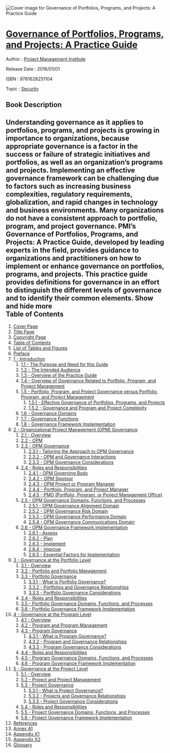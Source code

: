 ![Cover image for Governance of Portfolios, Programs, and Projects: A Practice Guide](https://imgdetail.ebookreading.net/cover/cover/20200215/EB9781628251104.jpg)

[Governance of Portfolios, Programs, and Projects: A Practice Guide](https://ebookreading.net/view/book/Governance+of+Portfolios%2C+Programs%2C+and+Projects%3A+A+Practice+Guide-EB9781628251104_1.html "Governance of Portfolios, Programs, and Projects: A Practice Guide")
====================================================================================================================

Author : [Project Management Institute](https://ebookreading.net/search/author/Project+Management+Institute)

Release Date : 2016/01/01

ISBN : 9781628251104

Topic : [Security](https://ebookreading.net/search/category/security)

Book Description
-----------------

 Understanding governance as it applies to portfolios, programs, and projects is growing in importance to organizations, because appropriate governance is a factor in the success or failure of strategic initiatives and portfolios, as well as an organization&#8217;s programs and projects.   Implementing an effective governance framework can be challenging due to factors such as increasing business complexities, regulatory requirements, globalization, and rapid changes in technology and business environments. Many organizations do not have a consistent approach to portfolio, program, and project governance.   PMI&#8217;s Governance of Portfolios, Programs, and Projects: A Practice Guide, developed by leading experts in the field, provides guidance to organizations and practitioners on how to implement or enhance governance on portfolios, programs, and projects. This practice guide provides definitions for governance in an effort to distinguish the different levels of governance and to identify their common elements.        Show and hide more                
Table of Contents
-----------------

1. [Cover Page](https://ebookreading.net/view/book/Governance+of+Portfolios%2C+Programs%2C+and+Projects%3A+A+Practice+Guide-EB9781628251104_1.html)
1. [Title Page](https://ebookreading.net/view/book/Governance+of+Portfolios%2C+Programs%2C+and+Projects%3A+A+Practice+Guide-EB9781628251104_2.html)
1. [Copyright Page](https://ebookreading.net/view/book/Governance+of+Portfolios%2C+Programs%2C+and+Projects%3A+A+Practice+Guide-EB9781628251104_3.html)
1. [Table of Contents](https://ebookreading.net/view/book/Governance+of+Portfolios%2C+Programs%2C+and+Projects%3A+A+Practice+Guide-EB9781628251104_4.html)
1. [List of Tables and Figures](https://ebookreading.net/view/book/Governance+of+Portfolios%2C+Programs%2C+and+Projects%3A+A+Practice+Guide-EB9781628251104_5.html)
1. [Preface](https://ebookreading.net/view/book/Governance+of+Portfolios%2C+Programs%2C+and+Projects%3A+A+Practice+Guide-EB9781628251104_6.html)
1. [1 - Introduction](https://ebookreading.net/view/book/Governance+of+Portfolios%2C+Programs%2C+and+Projects%3A+A+Practice+Guide-EB9781628251104_7.html)
    1. [1.1 - The Purpose and Need for this Guide](https://ebookreading.net/view/book/Governance+of+Portfolios%2C+Programs%2C+and+Projects%3A+A+Practice+Guide-EB9781628251104_7.html#sub1.1)
    1. [1.2 - The Intended Audience](https://ebookreading.net/view/book/Governance+of+Portfolios%2C+Programs%2C+and+Projects%3A+A+Practice+Guide-EB9781628251104_7.html#sub1.2)
    1. [1.3 - Overview of the Practice Guide](https://ebookreading.net/view/book/Governance+of+Portfolios%2C+Programs%2C+and+Projects%3A+A+Practice+Guide-EB9781628251104_7.html#sub1.3)
    1. [1.4 - Overview of Governance Related to Portfolio, Program, and Project Management](https://ebookreading.net/view/book/Governance+of+Portfolios%2C+Programs%2C+and+Projects%3A+A+Practice+Guide-EB9781628251104_7.html#sub1.4)
    1. [1.5 - Portfolio, Program, and Project Governance versus Portfolio, Program, and Project Management](https://ebookreading.net/view/book/Governance+of+Portfolios%2C+Programs%2C+and+Projects%3A+A+Practice+Guide-EB9781628251104_7.html#sub1.5)
        1. [1.5.1 - Effective Governance of Portfolios, Programs, and Projects](https://ebookreading.net/view/book/Governance+of+Portfolios%2C+Programs%2C+and+Projects%3A+A+Practice+Guide-EB9781628251104_7.html#sub1.5.1)
        1. [1.5.2 - Governance and Program and Project Complexity](https://ebookreading.net/view/book/Governance+of+Portfolios%2C+Programs%2C+and+Projects%3A+A+Practice+Guide-EB9781628251104_7.html#sub1.5.2)
    1. [1.6 - Governance Domains](https://ebookreading.net/view/book/Governance+of+Portfolios%2C+Programs%2C+and+Projects%3A+A+Practice+Guide-EB9781628251104_7.html#sub1.6)
    1. [1.7 - Governance Functions](https://ebookreading.net/view/book/Governance+of+Portfolios%2C+Programs%2C+and+Projects%3A+A+Practice+Guide-EB9781628251104_7.html#sub1.7)
    1. [1.8 - Governance Framework Implementation](https://ebookreading.net/view/book/Governance+of+Portfolios%2C+Programs%2C+and+Projects%3A+A+Practice+Guide-EB9781628251104_7.html#sub1.8)
1. [2 - Organizational Project Management (OPM) Governance](https://ebookreading.net/view/book/Governance+of+Portfolios%2C+Programs%2C+and+Projects%3A+A+Practice+Guide-EB9781628251104_8.html)
    1. [2.1 - Overview](https://ebookreading.net/view/book/Governance+of+Portfolios%2C+Programs%2C+and+Projects%3A+A+Practice+Guide-EB9781628251104_8.html#sub2.1)
    1. [2.2 - OPM](https://ebookreading.net/view/book/Governance+of+Portfolios%2C+Programs%2C+and+Projects%3A+A+Practice+Guide-EB9781628251104_8.html#sub2.2)
    1. [2.3 - OPM Governance](https://ebookreading.net/view/book/Governance+of+Portfolios%2C+Programs%2C+and+Projects%3A+A+Practice+Guide-EB9781628251104_8.html#sub2.3)
        1. [2.3.1 - Tailoring the Approach to OPM Governance](https://ebookreading.net/view/book/Governance+of+Portfolios%2C+Programs%2C+and+Projects%3A+A+Practice+Guide-EB9781628251104_8.html#sub2.3.1)
        1. [2.3.2 - OPM and Governance Interactions](https://ebookreading.net/view/book/Governance+of+Portfolios%2C+Programs%2C+and+Projects%3A+A+Practice+Guide-EB9781628251104_8.html#sub2.3.2)
        1. [2.3.3 - OPM Governance Considerations](https://ebookreading.net/view/book/Governance+of+Portfolios%2C+Programs%2C+and+Projects%3A+A+Practice+Guide-EB9781628251104_8.html#sub2.3.3)
    1. [2.4 - Roles and Responsibilities](https://ebookreading.net/view/book/Governance+of+Portfolios%2C+Programs%2C+and+Projects%3A+A+Practice+Guide-EB9781628251104_8.html#sub2.4)
        1. [2.4.1 - OPM Governing Body](https://ebookreading.net/view/book/Governance+of+Portfolios%2C+Programs%2C+and+Projects%3A+A+Practice+Guide-EB9781628251104_8.html#sub2.4.1)
        1. [2.4.2 - OPM Sponsor](https://ebookreading.net/view/book/Governance+of+Portfolios%2C+Programs%2C+and+Projects%3A+A+Practice+Guide-EB9781628251104_8.html#sub2.4.2)
        1. [2.4.3 - OPM Project or Program Manager](https://ebookreading.net/view/book/Governance+of+Portfolios%2C+Programs%2C+and+Projects%3A+A+Practice+Guide-EB9781628251104_8.html#sub2.4.3)
        1. [2.4.4 - Portfolio, Program, and Project Manager](https://ebookreading.net/view/book/Governance+of+Portfolios%2C+Programs%2C+and+Projects%3A+A+Practice+Guide-EB9781628251104_8.html#sub2.4.4)
        1. [2.4.5 - PMO (Portfolio, Program, or Project Management Office)](https://ebookreading.net/view/book/Governance+of+Portfolios%2C+Programs%2C+and+Projects%3A+A+Practice+Guide-EB9781628251104_8.html#sub2.4.5)
    1. [2.5 - OPM Governance Domains, Functions, and Processes](https://ebookreading.net/view/book/Governance+of+Portfolios%2C+Programs%2C+and+Projects%3A+A+Practice+Guide-EB9781628251104_8.html#sub2.5)
        1. [2.5.1 - OPM Governance Alignment Domain](https://ebookreading.net/view/book/Governance+of+Portfolios%2C+Programs%2C+and+Projects%3A+A+Practice+Guide-EB9781628251104_8.html#sub2.5.1)
        1. [2.5.2 - OPM Governance Risk Domain](https://ebookreading.net/view/book/Governance+of+Portfolios%2C+Programs%2C+and+Projects%3A+A+Practice+Guide-EB9781628251104_8.html#sub2.5.2)
        1. [2.5.3 - OPM Governance Performance Domain](https://ebookreading.net/view/book/Governance+of+Portfolios%2C+Programs%2C+and+Projects%3A+A+Practice+Guide-EB9781628251104_8.html#sub2.5.3)
        1. [2.5.4 - OPM Governance Communications Domain](https://ebookreading.net/view/book/Governance+of+Portfolios%2C+Programs%2C+and+Projects%3A+A+Practice+Guide-EB9781628251104_8.html#sub2.5.4)
    1. [2.6 - OPM Governance Framework Implementation](https://ebookreading.net/view/book/Governance+of+Portfolios%2C+Programs%2C+and+Projects%3A+A+Practice+Guide-EB9781628251104_8.html#sub2.6)
        1. [2.6.1 - Assess](https://ebookreading.net/view/book/Governance+of+Portfolios%2C+Programs%2C+and+Projects%3A+A+Practice+Guide-EB9781628251104_8.html#sub2.6.1)
        1. [2.6.2 - Plan](https://ebookreading.net/view/book/Governance+of+Portfolios%2C+Programs%2C+and+Projects%3A+A+Practice+Guide-EB9781628251104_8.html#sub2.6.2)
        1. [2.6.3 - Implement](https://ebookreading.net/view/book/Governance+of+Portfolios%2C+Programs%2C+and+Projects%3A+A+Practice+Guide-EB9781628251104_8.html#sub2.6.3)
        1. [2.6.4 - Improve](https://ebookreading.net/view/book/Governance+of+Portfolios%2C+Programs%2C+and+Projects%3A+A+Practice+Guide-EB9781628251104_8.html#sub2.6.4)
        1. [2.6.5 - Essential Factors for Implementation](https://ebookreading.net/view/book/Governance+of+Portfolios%2C+Programs%2C+and+Projects%3A+A+Practice+Guide-EB9781628251104_8.html#sub2.6.5)
1. [3 - Governance at the Portfolio Level](https://ebookreading.net/view/book/Governance+of+Portfolios%2C+Programs%2C+and+Projects%3A+A+Practice+Guide-EB9781628251104_9.html)
    1. [3.1 - Overview](https://ebookreading.net/view/book/Governance+of+Portfolios%2C+Programs%2C+and+Projects%3A+A+Practice+Guide-EB9781628251104_9.html#sub3.1)
    1. [3.2 - Portfolio and Portfolio Management](https://ebookreading.net/view/book/Governance+of+Portfolios%2C+Programs%2C+and+Projects%3A+A+Practice+Guide-EB9781628251104_9.html#sub3.2)
    1. [3.3 - Portfolio Governance](https://ebookreading.net/view/book/Governance+of+Portfolios%2C+Programs%2C+and+Projects%3A+A+Practice+Guide-EB9781628251104_9.html#sub3.3)
        1. [3.3.1 - What is Portfolio Governance?](https://ebookreading.net/view/book/Governance+of+Portfolios%2C+Programs%2C+and+Projects%3A+A+Practice+Guide-EB9781628251104_9.html#sub3.3.1)
        1. [3.3.2 - Portfolios and Governance Relationships](https://ebookreading.net/view/book/Governance+of+Portfolios%2C+Programs%2C+and+Projects%3A+A+Practice+Guide-EB9781628251104_9.html#sub3.3.2)
        1. [3.3.3 - Portfolio Governance Considerations](https://ebookreading.net/view/book/Governance+of+Portfolios%2C+Programs%2C+and+Projects%3A+A+Practice+Guide-EB9781628251104_9.html#sub3.3.3)
    1. [3.4 - Roles and Responsibilities](https://ebookreading.net/view/book/Governance+of+Portfolios%2C+Programs%2C+and+Projects%3A+A+Practice+Guide-EB9781628251104_9.html#sub3.4)
    1. [3.5 - Portfolio Governance Domains, Functions, and Processes](https://ebookreading.net/view/book/Governance+of+Portfolios%2C+Programs%2C+and+Projects%3A+A+Practice+Guide-EB9781628251104_9.html#sub3.5)
    1. [3.6 - Portfolio Governance Framework Implementation](https://ebookreading.net/view/book/Governance+of+Portfolios%2C+Programs%2C+and+Projects%3A+A+Practice+Guide-EB9781628251104_9.html#sub3.6)
1. [4 - Governance at the Program Level](https://ebookreading.net/view/book/Governance+of+Portfolios%2C+Programs%2C+and+Projects%3A+A+Practice+Guide-EB9781628251104_10.html)
    1. [4.1 - Overview](https://ebookreading.net/view/book/Governance+of+Portfolios%2C+Programs%2C+and+Projects%3A+A+Practice+Guide-EB9781628251104_10.html#sub4.1)
    1. [4.2 - Program and Program Management](https://ebookreading.net/view/book/Governance+of+Portfolios%2C+Programs%2C+and+Projects%3A+A+Practice+Guide-EB9781628251104_10.html#sub4.2)
    1. [4.3 - Program Governance](https://ebookreading.net/view/book/Governance+of+Portfolios%2C+Programs%2C+and+Projects%3A+A+Practice+Guide-EB9781628251104_10.html#sub4.3)
        1. [4.3.1 - What is Program Governance?](https://ebookreading.net/view/book/Governance+of+Portfolios%2C+Programs%2C+and+Projects%3A+A+Practice+Guide-EB9781628251104_10.html#sub4.3.1)
        1. [4.3.2 - Program and Governance Relationships](https://ebookreading.net/view/book/Governance+of+Portfolios%2C+Programs%2C+and+Projects%3A+A+Practice+Guide-EB9781628251104_10.html#sub4.3.2)
        1. [4.3.3 - Program Governance Considerations](https://ebookreading.net/view/book/Governance+of+Portfolios%2C+Programs%2C+and+Projects%3A+A+Practice+Guide-EB9781628251104_10.html#sub4.3.3)
    1. [4.4 - Roles and Responsibilities](https://ebookreading.net/view/book/Governance+of+Portfolios%2C+Programs%2C+and+Projects%3A+A+Practice+Guide-EB9781628251104_10.html#sub4.4)
    1. [4.5 - Program Governance Domains, Functions, and Processes](https://ebookreading.net/view/book/Governance+of+Portfolios%2C+Programs%2C+and+Projects%3A+A+Practice+Guide-EB9781628251104_10.html#sub4.5)
    1. [4.6 - Program Governance Framework Implementation](https://ebookreading.net/view/book/Governance+of+Portfolios%2C+Programs%2C+and+Projects%3A+A+Practice+Guide-EB9781628251104_10.html#sub4.6)
1. [5 - Governance at the Project Level](https://ebookreading.net/view/book/Governance+of+Portfolios%2C+Programs%2C+and+Projects%3A+A+Practice+Guide-EB9781628251104_11.html)
    1. [5.1 - Overview](https://ebookreading.net/view/book/Governance+of+Portfolios%2C+Programs%2C+and+Projects%3A+A+Practice+Guide-EB9781628251104_11.html#sub5.1)
    1. [5.2 - Project and Project Management](https://ebookreading.net/view/book/Governance+of+Portfolios%2C+Programs%2C+and+Projects%3A+A+Practice+Guide-EB9781628251104_11.html#sub5.2)
    1. [5.3 - Project Governance](https://ebookreading.net/view/book/Governance+of+Portfolios%2C+Programs%2C+and+Projects%3A+A+Practice+Guide-EB9781628251104_11.html#sub5.3)
        1. [5.3.1 - What is Project Governance?](https://ebookreading.net/view/book/Governance+of+Portfolios%2C+Programs%2C+and+Projects%3A+A+Practice+Guide-EB9781628251104_11.html#sub5.3.1)
        1. [5.3.2 - Projects and Governance Relationships](https://ebookreading.net/view/book/Governance+of+Portfolios%2C+Programs%2C+and+Projects%3A+A+Practice+Guide-EB9781628251104_11.html#sub5.3.2)
        1. [5.3.3 - Project Governance Considerations](https://ebookreading.net/view/book/Governance+of+Portfolios%2C+Programs%2C+and+Projects%3A+A+Practice+Guide-EB9781628251104_11.html#sub5.3.3)
    1. [5.4 - Roles and Responsibilities](https://ebookreading.net/view/book/Governance+of+Portfolios%2C+Programs%2C+and+Projects%3A+A+Practice+Guide-EB9781628251104_11.html#sub5.4)
    1. [5.5 - Project Governance Domains, Functions, and Processes](https://ebookreading.net/view/book/Governance+of+Portfolios%2C+Programs%2C+and+Projects%3A+A+Practice+Guide-EB9781628251104_11.html#sub5.5)
    1. [5.6 - Project Governance Framework Implementation](https://ebookreading.net/view/book/Governance+of+Portfolios%2C+Programs%2C+and+Projects%3A+A+Practice+Guide-EB9781628251104_11.html#sub5.6)
1. [References](https://ebookreading.net/view/book/Governance+of+Portfolios%2C+Programs%2C+and+Projects%3A+A+Practice+Guide-EB9781628251104_12.html)
1. [Annex A1](https://ebookreading.net/view/book/Governance+of+Portfolios%2C+Programs%2C+and+Projects%3A+A+Practice+Guide-EB9781628251104_13.html)
1. [Appendix X1](https://ebookreading.net/view/book/Governance+of+Portfolios%2C+Programs%2C+and+Projects%3A+A+Practice+Guide-EB9781628251104_14.html)
1. [Appendix X2](https://ebookreading.net/view/book/Governance+of+Portfolios%2C+Programs%2C+and+Projects%3A+A+Practice+Guide-EB9781628251104_15.html)
1. [Glossary](https://ebookreading.net/view/book/Governance+of+Portfolios%2C+Programs%2C+and+Projects%3A+A+Practice+Guide-EB9781628251104_16.html)
